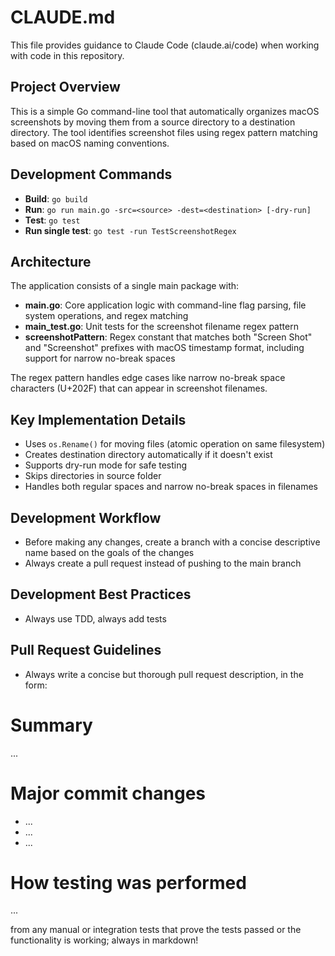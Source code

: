 # CLAUDE.md

This file provides guidance to Claude Code (claude.ai/code) when working with code in this repository.

## Project Overview

This is a simple Go command-line tool that automatically organizes macOS screenshots by moving them from a source directory to a destination directory. The tool identifies screenshot files using regex pattern matching based on macOS naming conventions.

## Development Commands

- **Build**: `go build`
- **Run**: `go run main.go -src=<source> -dest=<destination> [-dry-run]`
- **Test**: `go test`
- **Run single test**: `go test -run TestScreenshotRegex`

## Architecture

The application consists of a single main package with:
- **main.go**: Core application logic with command-line flag parsing, file system operations, and regex matching
- **main_test.go**: Unit tests for the screenshot filename regex pattern
- **screenshotPattern**: Regex constant that matches both "Screen Shot" and "Screenshot" prefixes with macOS timestamp format, including support for narrow no-break spaces

The regex pattern handles edge cases like narrow no-break space characters (U+202F) that can appear in screenshot filenames.

## Key Implementation Details

- Uses `os.Rename()` for moving files (atomic operation on same filesystem)
- Creates destination directory automatically if it doesn't exist
- Supports dry-run mode for safe testing
- Skips directories in source folder
- Handles both regular spaces and narrow no-break spaces in filenames

## Development Workflow

- Before making any changes, create a branch with a concise descriptive name based on the goals of the changes
- Always create a pull request instead of pushing to the main branch

## Development Best Practices

- Always use TDD, always add tests

## Pull Request Guidelines

- Always write a concise but thorough pull request description, in the form:

# Summary

...

# Major commit changes

* ...
* ...
* ...

# How testing was performed

<test-types> ... </test-types>

<output>from any manual or integration tests that prove the tests passed or the functionality is working; always in markdown!</output>